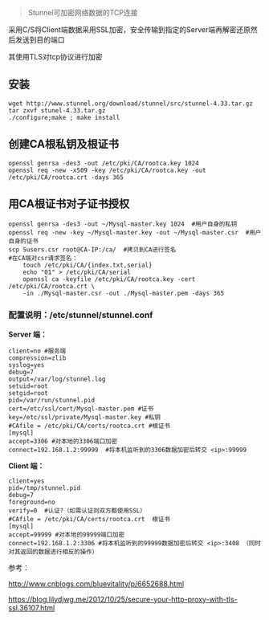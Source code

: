 > Stunnel可加密网络数据的TCP连接

采用C/S将CIient端数据采用SSL加密，安全传输到指定的Server端再解密还原然后发送到目的端口

其使用TLS对tcp协议进行加密

## 安装
```shell
wget http://www.stunnel.org/download/stunnel/src/stunnel-4.33.tar.gz
tar zxvf stunel-4.33.tar.gz
./configure;make ; make install
```
## 创建CA根私钥及根证书
```shell
openssl genrsa -des3 -out /etc/pki/CA/rootca.key 1024
openssl req -new -x509 -key /etc/pki/CA/rootca.key -out /etc/pki/CA/rootca.crt -days 365
```
##  用CA根证书对子证书授权
```shell
openssl genrsa -des3 -out ~/Mysql-master.key 1024  #用户自身的私钥
openssl req -new -key ~/Mysql-master.key -out ~/Mysql-master.csr  #用户自身的证书
scp Susers.csr root@CA-IP:/ca/  #拷贝到CA进行签名
#在CA端对csr请求签名：
    touch /etc/pki/CA/{index.txt,serial}
    echo "01" > /etc/pki/CA/serial
    openssl ca -keyfile /etc/pki/CA/rootca.key -cert /etc/pki/CA/rootca.crt \
    -in ./Mysql-master.csr -out ./Mysql-master.pem -days 365
```

### 配置说明：/etc/stunnel/stunnel.conf
**Server 端：**
```shell
client=no #服务端
compression=zlib 
syslog=yes 
debug=7 
output=/var/log/stunnel.log 
setuid=root 
setgid=root 
pid=/var/run/stunnel.pid         
cert=/etc/ssl/cert/Mysql-master.pem #证书
key=/etc/ssl/private/Mysql-master.key #私钥
#CAfile = /etc/pki/CA/certs/rootca.crt #根证书
[mysql] 
accept=3306 #对本地的3306端口加密
connect=192.168.1.2:99999  #将本机监听到的3306数据加密后转交 <ip>:99999
```
    
**Client 端：**
```shell
client=yes 
pid=/tmp/stunnel.pid 
debug=7 
foreground=no 
verify=0  #认证?（如需认证则双方都使用SSL）
#CAfile = /etc/pki/CA/certs/rootca.crt  根证书
[mysql] 
accept=99999 #对本地的99999端口加密
connect=192.168.1.2:3306 #将本机监听到的99999数据加密后转交 <ip>:3408 （同时对其返回的数据进行相反的操作）
```


参考：

http://www.cnblogs.com/bluevitality/p/6652688.html

https://blog.lilydjwg.me/2012/10/25/secure-your-http-proxy-with-tls-ssl.36107.html    
